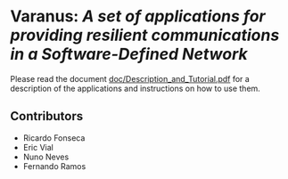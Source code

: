 # Varanus: _A set of applications for providing resilient communications in a Software-Defined Network_

Please read the document [doc/Description\_and\_Tutorial.pdf](doc/Description_and_Tutorial.pdf) for a description of the applications and instructions on how to use them.

## Contributors

* Ricardo Fonseca
* Eric Vial
* Nuno Neves
* Fernando Ramos